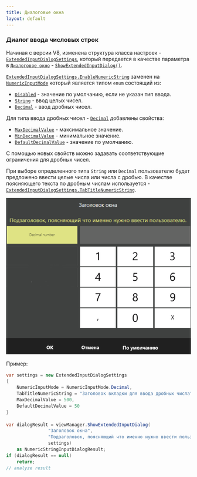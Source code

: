 ```yaml
---
title: Диалоговые окна
layout: default
---
```

### Диалог ввода числовых строк
Начиная с версии V8, изменена структура класса настроек - [`ExtendedInputDialogSettings`](https://iiko.github.io/front.api.sdk/v8/html/T_Resto_Front_Api_UI_ExtendedInputDialogSettings.htm), который передается в качестве параметра в [`Диалоговое окно`](https://kmamedkulyev.github.io/front.api.doc/v6/ru/ViewManager.html) - [`ShowExtendedInputDialog()`](https://iiko.github.io/front.api.sdk/v8/html/M_Resto_Front_Api_UI_IViewManager_ShowExtendedInputDialog.htm).

[`ExtendedInputDialogSettings.EnableNumericString`](https://iiko.github.io/front.api.sdk/v7/html/P_Resto_Front_Api_UI_ExtendedInputDialogSettings_EnableNumericString.htm) заменен на [`NumericInputMode`](https://iiko.github.io/front.api.sdk/v8/html/T_Resto_Front_Api_UI_NumericInputMode.htm) который является типом `enum` состоящий из:
- [`Disabled`](https://iiko.github.io/front.api.sdk/v8/html/T_Resto_Front_Api_UI_NumericInputMode.htm) - значение по умолчанию, если не указан тип ввода.
- [`String`](https://iiko.github.io/front.api.sdk/v8/html/T_Resto_Front_Api_UI_NumericInputMode.htm) - ввод целых чисел.
- [`Decimal`](https://iiko.github.io/front.api.sdk/v8/html/T_Resto_Front_Api_UI_NumericInputMode.htm) - ввод дробных чисел.
 
Для типа ввода дробных чисел - [`Decimal`](https://iiko.github.io/front.api.sdk/v8/html/T_Resto_Front_Api_UI_NumericInputMode.htm) добавлены свойства:
- [`MaxDecimalValue`](https://iiko.github.io/front.api.sdk/v8/html/P_Resto_Front_Api_UI_ExtendedInputDialogSettings_MaxDecimalValue.htm) - максимальное значение.
- [`MinDecimalValue`](https://iiko.github.io/front.api.sdk/v8/html/P_Resto_Front_Api_UI_ExtendedInputDialogSettings_MinDecimalValue.htm) - минимальное значение.
- [`DefaultDecimalValue`](https://iiko.github.io/front.api.sdk/v8/html/P_Resto_Front_Api_UI_ExtendedInputDialogSettings_DefaultDecimalValue.htm) - значение по умолчанию.

С помощью новых свойств можно задавать соответствующие ограничения для дробных чисел. 

При выборе определенного типа `String` или `Decimal` пользователю будет предложено ввести целые числа или числа с дробью. 
В качестве поясняющего текста по дробным числам используется - [`ExtendedInputDialogSettings.TabTitleNumericString`](https://iiko.github.io/front.api.sdk/v8/html/P_Resto_Front_Api_UI_ExtendedInputDialogSettings_TabTitleNumericString.htm).

![ext_number](../../img/viewmanager/ext_decimal.png)

Пример:
```cs
var settings = new ExtendedInputDialogSettings
{
    NumericInputMode = NumericInputMode.Decimal,
    TabTitleNumericString = "Заголовок вкладки для ввода дробных числа",
    MaxDecimalValue = 500,
    DefaultDecimalValue = 50
}

var dialogResult = viewManager.ShowExtendedInputDialog(
                "Заголовок окна", 
                "Подзаголовок, поясняющий что именно нужно ввести пользователю.",
                settings) 
    as NumericStringInputDialogResult;
if (dialogResult == null)
    return;
// analyze result
```